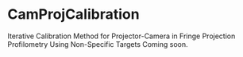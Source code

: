 # CamProjCalibration
Iterative Calibration Method for Projector-Camera in Fringe Projection Profilometry Using Non-Specific Targets
Coming soon.
